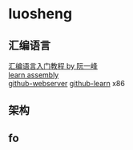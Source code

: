 # luosheng


## 汇编语言

[汇编语言入门教程 by 阮一峰](http://www.ruanyifeng.com/blog/2018/01/assembly-language-primer.html)  
[learn assembly](https://learn-anything.xyz/programming/programming-languages/assembly)  
[github-webserver](https://github.com/nemasu/asmttpd)
[github-learn](https://github.com/0xAX/asm)
x86

## 架构

## fo
